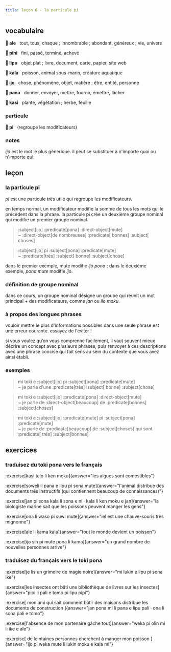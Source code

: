 ```yaml
---
title: leçon 6 - la particule pi 
---
```


## vocabulaire
**󱤄 ale**&nbsp;&nbsp;&nbsp;tout, tous, chaque ; innombrable ; abondant, généreux ; vie, univers

**󱥐 pini**&nbsp;&nbsp;&nbsp;fini, passé, terminé, achevé

**󱤪 lipu**&nbsp;&nbsp;&nbsp;objet plat ; livre, document, carte, papier, site web

**󱤔 kala**&nbsp;&nbsp;&nbsp;poisson, animal sous-marin, créature aquatique

**󱤌 ijo**&nbsp;&nbsp;&nbsp;chose, phénomène, objet, matière ; être, entité, personne

**󱥌 pana**&nbsp;&nbsp;&nbsp;donner, envoyer, mettre, fournir, émettre, lâcher

**󱤗 kasi**&nbsp;&nbsp;&nbsp;plante, végétation ; herbe, feuille

### particule
**󱥍 pi**&nbsp;&nbsp;&nbsp;(regroupe les modificateurs)

### notes
*ijo* est le mot le plus générique. il peut se substituer à n'importe quoi ou n'importe qui.


## leçon
### la particule pi
*pi* est une particule très utile qui regroupe les modificateurs.

en temps normal, un modificateur modifie la somme de tous les mots qui le précèdent dans la phrase. la particule pi crée un deuxième groupe nominal qui modifie un premier groupe nominal. 

> :subject[ijo] :predicate[pona] :direct-object[mute] \
> ~ :direct-object[de nombreuses] :predicate[ bonnes] :subject[ choses]

> :subject[ijo] pi :subject[pona] :predicate[mute] \
> ~ :predicate[très] :subject[ bonne] :subject[chose]

dans le premier exemple, mute modifie *ijo pona* ; dans le deuxième exemple, *pona mute* modifie *ijo*.

### définition de groupe nominal
dans ce cours, un groupe nominal désigne un groupe qui réunit un mot principal + des modificateurs, comme *jan* ou *ilo moku*.

### à propos des longues phrases
vouloir mettre le plus d'informations possibles dans une seule phrase est une erreur courante. essayez de l'éviter !

si vous voulez qu’on vous comprenne facilement, il vaut souvent mieux décrire un concept avec plusieurs phrases, puis renvoyer à ces descriptions avec une phrase concise qui fait sens au sein du contexte que vous avez ainsi établi.

### exemples
> mi toki e :subject[ijo] pi :subject[pona] :predicate[mute] \
> ~ je parle d'une :predicate[très] :subject[ bonne] :subject[chose]

> mi toki e :subject[ijo] :predicate[pona] :direct-object[mute] \
> ~ je parle de :direct-object[beaucoup] de :predicate[bonnes] :subject[choses]

> mi toki e :subject[ijo] :predicate[mute] pi :subject[pona] :predicate[mute] \
> ~ je parle de :predicate[beaucoup] de :subject[choses] qui sont :predicate[ très] :subject[bonnes]

## exercices
### traduisez du toki pona vers le français
:exercise[kasi telo li ken moku]{answer="les algues sont comestibles"}

:exercise[soweli li pana e lipu pi sona mute]{answer="l'animal distribue des documents très instructifs (qui contiennent beaucoup de connaissances)"}

:exercise[jan pi sona kala li sona e ni · kala li ken moku e jan]{answer="la biologiste marine sait que les poissons peuvent manger les gens"}

:exercise[ona li waso pi suwi mute]{answer="iel est une chauve-souris très mignonne"}

:exercise[ale li kama kala]{answer="tout le monde devient un poisson"}

:exercise[ijo sin pi mute pona li kama]{answer="un grand nombre de nouvelles personnes arrive"}

### traduisez du français vers le toki pona
:exercise[je lis un grimoire de magie noire]{answer="mi lukin e lipu pi sona ike"}

:exercise[les insectes ont bâti une bibliothèque de livres sur les insectes]{answer="pipi li pali e tomo pi lipu pipi"}

:exercise[ mon ami qui sait comment bâtir des maisons distribue les documents de construction ]{answer="jan pona mi li pana e lipu pali · ona li sona pali e tomo"}

:exercise[l'absence de mon partenaire gâche tout]{answer="weka pi olin mi li ike e ale"}

:exercise[ de lointaines personnes cherchent à manger mon poisson ]{answer="ijo pi weka mute li lukin moku e kala mi"}